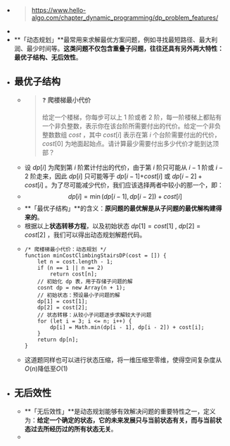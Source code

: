 - > https://www.hello-algo.com/chapter_dynamic_programming/dp_problem_features/
-
- **「动态规划」**最常用来求解最优方案问题，例如寻找最短路径、最大利润、最少时间等。**这类问题不仅包含重叠子问题，往往还具有另外两大特性：最优子结构、无后效性**。
- ## 最优子结构
	- > ❓ **爬楼梯最小代价**
	  >
	  > 给定一个楼梯，你每步可以上 1 阶或者 2 阶，每一阶楼梯上都贴有一个非负整数，表示你在该台阶所需要付出的代价。给定一个非负整数数组 $cost$ ，其中 $cost[i]$ 表示在第 $i$ 个台阶需要付出的代价，$cost[0]$ 为地面起始点。请计算最少需要付出多少代价才能到达顶部？
	- 设 $dp[i]$ 为爬到第 $i$ 阶累计付出的代价，由于第 $i$ 阶只可能从 $i-1$ 阶或 $i-2$ 阶走来，因此 $dp[i]$ 只可能等于 $dp[i−1]$+$cost[i]$ 或 $dp[i−2]+cost[i]$ 。为了尽可能减少代价，我们应该选择两者中较小的那一个，即：
	- $$dp[i]=\min(dp[i-1],dp[i-2])+cost[i]$$
	- **「最优子结构」**的含义：**原问题的最优解是从子问题的最优解构建得来的**。
	- 根据以上**状态转移方程**，以及初始状态 $dp[1]=cost[1]$ , $dp[2]=cost[2]$ ，我们可以得出动态规划解题代码。
	- ```
	  /* 爬楼梯最小代价：动态规划 */
	  function minCostClimbingStairsDP(cost = []) {
	      let n = cost.length - 1;
	      if (n == 1 || n == 2)
	          return cost[n];
	      // 初始化 dp 表，用于存储子问题的解
	      cosnt dp = new Array(n + 1);
	      // 初始状态：预设最小子问题的解
	      dp[1] = cost[1];
	      dp[2] = cost[2];
	      // 状态转移：从较小子问题逐步求解较大子问题
	      for (let i = 3; i <= n; i++) {
	          dp[i] = Math.min(dp[i - 1], dp[i - 2]) + cost[i];
	      }
	      return dp[n];
	  }
	  ```
	- 这道题同样也可以进行状态压缩，将一维压缩至零维，使得空间复杂度从$O(n)$降低至$O(1)$
- ## 无后效性
	- **「无后效性」**是动态规划能够有效解决问题的重要特性之一，定义为：**给定一个确定的状态，它的未来发展只与当前状态有关，而与当前状态过去所经历过的所有状态无关**。
	-